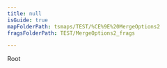 ```yaml
---
title: null
isGuide: true
mapFolderPath: tsmaps/TEST/%CE%9E%20MergeOptions2
fragsFolderPath: TEST/MergeOptions2_frags

---
```



<!-- tsGuideRenderComment {"guide":{"id":"r8BFP90LR","path":"TEST","fragmentFolderPath":"TEST/MergeOptions2_frags"},"fragment":{"id":"r8BFP90LR","topLevelMapKey":"qypFxM02XQ","mapKeyChain":"qypFxM02XQ","guideID":"r8BFP90Nx","guidePath":"c:/GitHub/MuddySpud/MuddySpud.github.io/tsmaps/TEST/MergeOptions2.tsmap","chartKey":"qypFxM02XQ","isLeaf":false,"options":[{"id":"r8BT7a2Lq","option":"Next","order":1},{"id":"r8CNkL1Zp","option":"Next 2","order":2}]}} -->

Root

